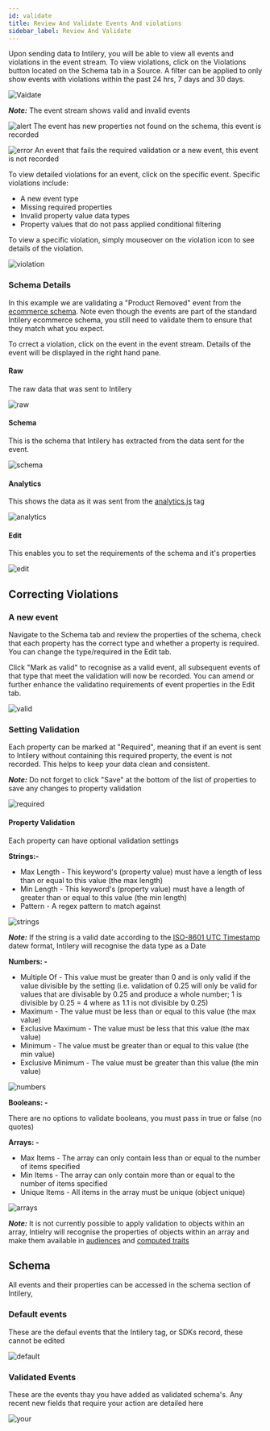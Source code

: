 ```yaml
---
id: validate
title: Review And Validate Events And violations
sidebar_label: Review And Validate
---
```


Upon sending data to Intilery, you will be able to view all events and violations in the event stream. To view violations, click on the Violations button located on the Schema tab in a Source. A filter can be applied to only show events with violations within the past 24 hrs, 7 days and 30 days.

![Vaidate](/img/validate.png)

***Note:*** The event stream shows valid and invalid events

![alert](/img/alert.png) The event has new properties not found on the schema, this event is recorded

![error](/img/error.png) An event that fails the required validation or a new event, this event is not recorded

To view detailed violations for an event, click on the specific event. Specific violations include:

- A new event type
- Missing required properties
- Invalid property value data types
- Property values that do not pass applied conditional filtering

To view a specific violation, simply mouseover on the violation icon to see details of the violation.

![violation](/img/violation.png)

### Schema Details

In this example we are validating a "Product Removed" event from the [ecommerce schema](/docs/schema/retail). Note even though the events are part of the standard Intilery ecommerce schema, you still need to validate them to ensure that they match what you expect.

To crrect a violation, click on the event in the event stream. Details of the event will be displayed in the right hand pane.

#### Raw

The raw data that was sent to Intilery

![raw](/img/raw.png)

#### Schema

This is the schema that Intilery has extracted from the data sent for the event.

![schema](/img/schema.png)

#### Analytics

This shows the data as it was sent from the [analytics.js](/docs/tag/tag1) tag

![analytics](/img/analytics.png)

#### Edit

This enables you to set the requirements of the schema and it's properties

![edit](/img/edit.png)

## Correcting Violations

### A new event

Navigate to the Schema tab and review the properties of the schema, check that each property has the correct type and whether a property is required. You can change the type/required in the Edit tab.

Click "Mark as valid" to recognise as a valid event, all subsequent events of that type that meet the validation will now be recorded. You can amend or further enhance the validatino requirements of event properties in the Edit tab.

![valid](/img/valid.png)

### Setting Validation

Each property can be marked at "Required", meaning that if an event is sent to Intilery without containing this required property, the event is not recorded. This helps to keep your data clean and consistent.

***Note:*** Do not forget to click "Save" at the bottom of the list of properties to save any changes to property validation

![required](/img/required.png)

#### Property Validation

Each property can have optional validation settings

**Strings:-**

- Max Length - This keyword's (property value) must have a length of less than or equal to this value (the max length)
- Min Length - This keyword's (property value) must have a length of greater than or equal to this value (the min length)
- Pattern - A regex pattern to match against

![strings](/img/strings.png)

***Note:*** If the string is a valid date according to the [ISO-8601 UTC Timestamp](http://en.wikipedia.org/wiki/ISO_8601) datew format, Intilery will recognise the data type as a Date

**Numbers: -**

- Multiple Of - This value must be greater than 0 and is only valid if the value divisible by the setting (i.e. validation of 0.25 will only be valid for values that are divisable by 0.25 and produce a whole number; 1 is divisible by 0.25 = 4 where as 1.1 is not divisible by 0.25)
- Maximum - The value must be less than or equal to this value (the max value)
- Exclusive Maximum - The value must be less that this value (the max value)
- Minimum - The value must be greater than or equal to this value (the min value)
- Exclusive Minimum - The value must be greater than this value (the min value)

![numbers](/img/numbers.png)

**Booleans: -**

There are no options to validate booleans, you must pass in true or false (no quotes)

**Arrays: -**

- Max Items - The array can only contain less than or equal to the number of items specified
- Min Items - The array can only contain more than or equal to the number of items specified
- Unique Items - All items in the array must be unique (object unique)

![arrays](/img/arrays.png)

***Note:*** It is not currently possible to apply validation to objects within an array, Intielry will recognise the properties of objects within an array and make them available in [audiences](/docs/customers/audiences) and [computed traits](/docs/customers/computed-traits)

## Schema

All events and their properties can be accessed in the schema section of Intilery, 

### Default events

These are the defaul events that the Intilery tag, or SDKs record, these cannot be edited

![default](/img/default.png)

### Validated Events

These are the events thay you have added as validated schema's. Any recent new fields that require your action are detailed here

![your](/img/your.png)